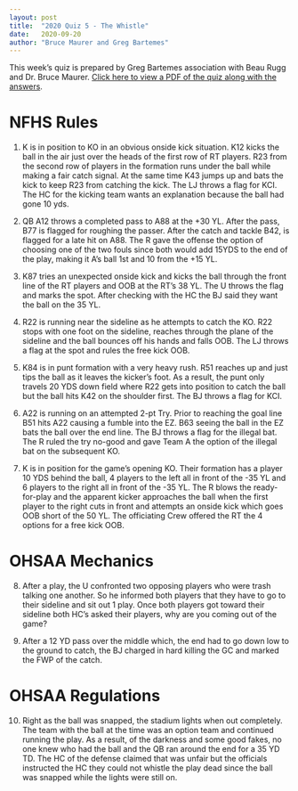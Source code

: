 ```yaml
---
layout: post
title:  "2020 Quiz 5 - The Whistle"
date:   2020-09-20
author: "Bruce Maurer and Greg Bartemes"
---
```


This week’s quiz is prepared by Greg Bartemes association with Beau Rugg
and Dr. Bruce Maurer. [Click here to view a PDF of the quiz along with the
answers](https://storage.googleapis.com/ohsaa-websites/quizzes/2020/2020_quiz_5.pdf).

<!--more-->

# NFHS Rules

1. K is in position to KO in an obvious onside kick situation. K12 kicks the
   ball in the air just over the heads of the first row of RT players. R23 from
the second row of players in the formation runs under the ball while making a
fair catch signal. At the same time K43 jumps up and bats the kick to keep R23
from catching the kick. The LJ throws a flag for KCI. The HC for the kicking
team wants an explanation because the ball had gone 10 yds.

2. QB A12 throws a completed pass to A88 at the +30 YL. After the pass, B77 is
   flagged for roughing the passer. After the catch and tackle B42, is flagged
for a late hit on A88. The R gave the offense the option of choosing one of the
two fouls since both would add 15YDS to the end of the play, making it A’s ball
1st and 10 from the +15 YL.

3. K87 tries an unexpected onside kick and kicks the ball through the front
   line of the RT players and OOB at the RT’s 38 YL. The U throws the flag and
marks the spot. After checking with the HC the BJ said they want the ball on the
35 YL.

4. R22 is running near the sideline as he attempts to catch the KO. R22 stops
   with one foot on the sideline, reaches through the plane of the sideline and
the ball bounces off his hands and falls OOB. The LJ throws a flag at the spot
and rules the free kick OOB.

5. K84 is in punt formation with a very heavy rush. R51 reaches up and just tips
   the ball as it leaves the kicker’s foot. As a result, the punt only travels
20 YDS down field where R22 gets into position to catch the ball but the ball hits K42 on the shoulder first. The BJ throws a flag for KCI.


6. A22 is running on an attempted 2-pt Try. Prior to reaching the goal line B51
   hits A22 causing a fumble into the EZ. B63 seeing the ball in the EZ bats the
ball over the end line. The BJ throws a flag for the illegal bat. The R ruled
the try no-good and gave Team A the option of the illegal bat on the subsequent
KO.

7. K is in position for the game’s opening KO. Their formation has a player 10
   YDS behind the ball, 4 players to the left all in front of the -35 YL and 6
players to the right all in front of the -35 YL. The R blows the ready-for-play
and the apparent kicker approaches the ball when the first player to the right
cuts in front and attempts an onside kick which goes OOB short of the 50 YL. The
officiating Crew offered the RT the 4 options for a free kick OOB.

# OHSAA Mechanics

8. After a play, the U confronted two opposing players who were trash talking
   one another. So he informed both players that they have to go to their
sideline and sit out 1 play. Once both players got toward their sideline both
HC’s asked their players, why are you coming out of the game?

9. After a 12 YD pass over the middle which, the end had to go down low to the
   ground to catch, the BJ charged in hard killing the GC and marked the FWP of
the catch.


# OHSAA Regulations

10. Right as the ball was snapped, the stadium lights when out completely. The
    team with the ball at the time was an option team and continued running the
play. As a result, of the darkness and some good fakes, no one knew who had the
ball and the QB ran around the end for a 35 YD TD. The HC of the defense claimed
that was unfair but the officials instructed the HC they could not whistle the
play dead since the ball was snapped while the lights were still on.
